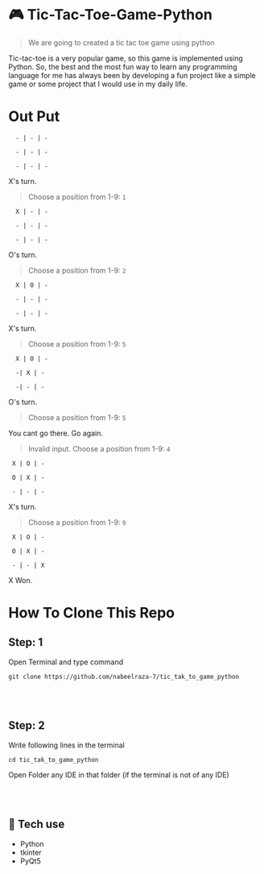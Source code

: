  # 🎮 Tic-Tac-Toe-Game-Python

> We are going to created a tic tac toe game using python

Tic-tac-toe is a very popular game, so this game is implemented using Python. So, the best and the most fun way to learn any programming language for me has always been by developing a fun project like a simple game or some project that I would use in my daily life.
  

#  Out Put

      - | - | -

      - | - | -

      - | - | -

X's turn.

>Choose a position from 1-9: `1`

      X | - | -
      
      - | - | -

      - | - | -

O's turn.

>Choose a position from 1-9: `2`

      X | O | -
    
      - | - | -
    
      - | - | -

X's turn.

>Choose a position from 1-9: `5`

      X | O | -
    
      -| X | -
    
      -| - | -

O's turn.

>Choose a position from 1-9: `5`

You cant go there. Go again.

>Invalid input. Choose a position from 1-9: `4`

     X | O | -
    
     O | X | -
    
     - | - | -


X's turn.

>Choose a position from 1-9:  `9`

     X | O | -
     
     O | X | -
     
     - | - | X

X Won.

 
#  How To Clone This Repo

## Step: 1

Open Terminal and type command
~~~
git clone https://github.com/nabeelraza-7/tic_tak_to_game_python
~~~
<br>
<br>

## Step: 2

Write following lines in the terminal
~~~
cd tic_tak_to_game_python
~~~  
Open Folder any IDE in that folder (if the terminal is not of any IDE)  


<br>
<br>

## 🚀 Tech use

- Python
- tkinter
- PyQt5
